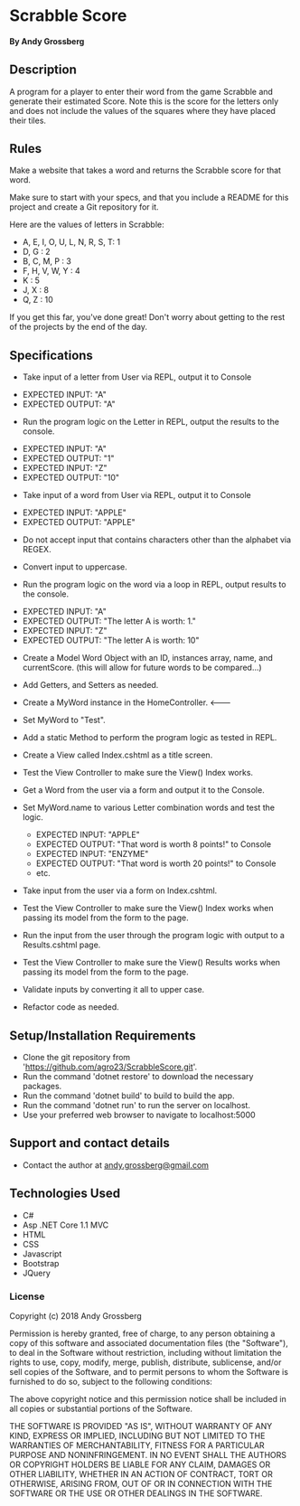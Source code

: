 # Scrabble Score

#### By Andy Grossberg

## Description
A program for a player to enter their word from the game Scrabble and generate their estimated Score.
Note this is the score for the letters only and does not include the values of the squares where they have placed their tiles.

## Rules

Make a website that takes a word and returns the Scrabble score for that word.

Make sure to start with your specs, and that you include a README for this project and create a Git repository for it.

Here are the values of letters in Scrabble:

- A, E, I, O, U, L, N, R, S, T:      1
- D, G                        :      2
- B, C, M, P                  :      3
- F, H, V, W, Y               :      4
- K                           :      5
- J, X                        :      8
- Q, Z                        :      10

If you get this far, you've done great! Don't worry about getting to the rest of the projects by the end of the day.

## Specifications

* Take input of a letter from User via REPL, output it to Console
- EXPECTED INPUT: "A"
- EXPECTED OUTPUT: "A"

* Run the program logic on the Letter in REPL, output the results to the console.
- EXPECTED INPUT: "A"
- EXPECTED OUTPUT: "1"
- EXPECTED INPUT: "Z"
- EXPECTED OUTPUT: "10"

* Take input of a word from User via REPL, output it to Console
- EXPECTED INPUT: "APPLE"
- EXPECTED OUTPUT: "APPLE"

* Do not accept input that contains characters other than the alphabet via REGEX.

* Convert input to uppercase.

* Run the program logic on the word via a loop in REPL, output results to the console.
- EXPECTED INPUT: "A"
- EXPECTED OUTPUT: "The letter A is worth: 1."
- EXPECTED INPUT: "Z"
- EXPECTED OUTPUT: "The letter A is worth: 10"

* Create a Model Word Object with an ID, instances array, name, and currentScore. (this will allow for future words to be compared...)

* Add Getters, and Setters as needed.

* Create a MyWord instance in the HomeController. <---

* Set MyWord to "Test".

* Add a static Method to perform the program logic as tested in REPL.

* Create a View called Index.cshtml as a title screen.

* Test the View Controller to make sure the View() Index works.

* Get a Word from the user via a form and output it to the Console.

* Set MyWord.name to various Letter combination words and test the logic.
  - EXPECTED INPUT: "APPLE"
  - EXPECTED OUTPUT: "That word is worth 8 points!" to Console
  - EXPECTED INPUT: "ENZYME"
  - EXPECTED OUTPUT: "That word is worth 20 points!" to Console
  - etc.

* Take input from the user via a form on Index.cshtml.

* Test the View Controller to make sure the View() Index works when passing its model from the form to the page.

* Run the input from the user through the program logic with output to a Results.cshtml page.

* Test the View Controller to make sure the View() Results works when passing its model from the form to the page.

* Validate inputs by converting it all to upper case.

* Refactor code as needed.

## Setup/Installation Requirements

* Clone the git repository from 'https://github.com/agro23/ScrabbleScore.git'.
* Run the command 'dotnet restore' to download the necessary packages.
* Run the command 'dotnet build' to build to build the app.
* Run the command 'dotnet run' to run the server on localhost.
* Use your preferred web browser to navigate to localhost:5000

## Support and contact details

* Contact the author at andy.grossberg@gmail.com

## Technologies Used

* C#
* Asp .NET Core 1.1 MVC
* HTML
* CSS
* Javascript
* Bootstrap
* JQuery

### License

Copyright (c) 2018 Andy Grossberg

Permission is hereby granted, free of charge, to any person obtaining a copy of this software and associated documentation files (the "Software"), to deal in the Software without restriction, including without limitation the rights to use, copy, modify, merge, publish, distribute, sublicense, and/or sell copies of the Software, and to permit persons to whom the Software is furnished to do so, subject to the following conditions:

The above copyright notice and this permission notice shall be included in all copies or substantial portions of the Software.

THE SOFTWARE IS PROVIDED "AS IS", WITHOUT WARRANTY OF ANY KIND, EXPRESS OR IMPLIED, INCLUDING BUT NOT LIMITED TO THE WARRANTIES OF MERCHANTABILITY, FITNESS FOR A PARTICULAR PURPOSE AND NONINFRINGEMENT. IN NO EVENT SHALL THE AUTHORS OR COPYRIGHT HOLDERS BE LIABLE FOR ANY CLAIM, DAMAGES OR OTHER LIABILITY, WHETHER IN AN ACTION OF CONTRACT, TORT OR OTHERWISE, ARISING FROM, OUT OF OR IN CONNECTION WITH THE SOFTWARE OR THE USE OR OTHER DEALINGS IN THE SOFTWARE.
